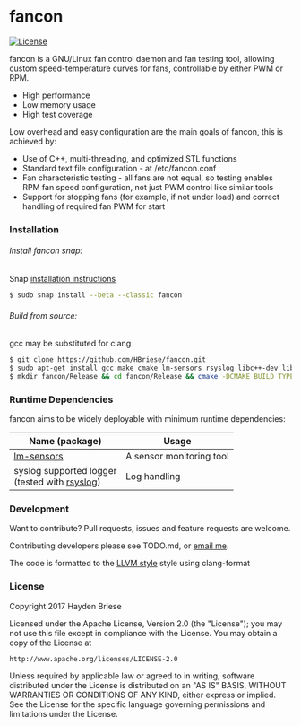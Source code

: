# fancon

[![License](http://img.shields.io/badge/license-APACHE2-blue.svg)]()

fancon is a GNU/Linux fan control daemon and fan testing tool, allowing custom speed-temperature curves for fans, controllable by either PWM or RPM.
  - High performance
  - Low memory usage
  - High test coverage

Low overhead and easy configuration are the main goals of fancon, this is achieved by:
  - Use of C++, multi-threading, and optimized STL functions
  - Standard text file configuration - at /etc/fancon.conf
  - Fan characteristic testing - all fans are not equal, so testing enables RPM fan speed configuration, not just PWM control like similar tools
  - Support for stopping fans (for example, if not under load) and correct handling of required fan PWM for start


### Installation

###### Install fancon snap:

Snap [installation instructions](https://snapcraft.io/docs/core/install)

```sh
$ sudo snap install --beta --classic fancon
```

###### Build from source:
gcc may be substituted for clang

```sh
$ git clone https://github.com/HBriese/fancon.git
$ sudo apt-get install gcc make cmake lm-sensors rsyslog libc++-dev libstdc++6 linux-libc-dev libsensors4-dev libboost-filesystem-dev
$ mkdir fancon/Release && cd fancon/Release && cmake -DCMAKE_BUILD_TYPE=Release .. && make && sudo make install
```


### Runtime Dependencies

fancon aims to be widely deployable with minimum runtime dependencies:

| Name (package) | Usage |
| -------------- | ----- |
| [lm-sensors] | A sensor monitoring tool|
| syslog supported logger <br> (tested with [rsyslog]) | Log handling |


### Development

Want to contribute?
Pull requests, issues and feature requests are welcome.

Contributing developers please see TODO.md, or [email me](mailto:haydenbriese@gmail.com). 

The code is formatted to the [LLVM style](http://clang.llvm.org/docs/ClangFormatStyleOptions.html) style using clang-format


### License

Copyright 2017 Hayden Briese

Licensed under the Apache License, Version 2.0 (the "License");
you may not use this file except in compliance with the License.
You may obtain a copy of the License at

    http://www.apache.org/licenses/LICENSE-2.0

Unless required by applicable law or agreed to in writing, software
distributed under the License is distributed on an "AS IS" BASIS,
WITHOUT WARRANTIES OR CONDITIONS OF ANY KIND, either express or implied.
See the License for the specific language governing permissions and
limitations under the License.


   [lm-sensors]: <https://wiki.archlinux.org/index.php/lm_sensors>
   [rsyslog]: http://www.rsyslog.com/
   [CMake]: https://cmake.org/
   [Boost-filesystem]: <http://www.boost.org/doc/libs/1_62_0/libs/filesystem/doc/index.htm>
   [pthread]: <https://www.gnu.org/software/hurd/libpthread.html>